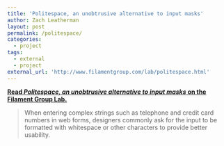 ```yaml
---
title: 'Politespace, an unobtrusive alternative to input masks'
author: Zach Leatherman
layout: post
permalink: /politespace/
categories:
  - project
tags:
  - external
  - project
external_url: 'http://www.filamentgroup.com/lab/politespace.html'
---
```


[**Read *Politespace, an unobtrusive alternative to input masks* on the Filament Group Lab.**](http://www.filamentgroup.com/lab/politespace.html)

> When entering complex strings such as telephone and credit card numbers in web forms, designers commonly ask for the input to be formatted with whitespace or other characters to provide better usability.

